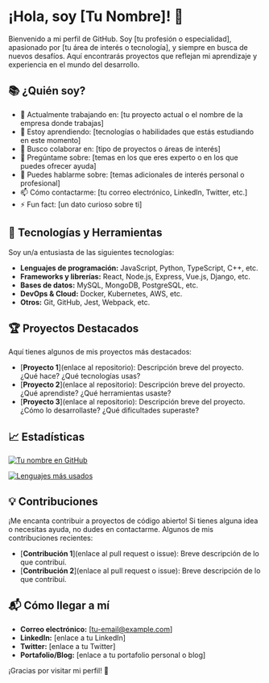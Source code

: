 # ¡Hola, soy [Tu Nombre]! 👋

Bienvenido a mi perfil de GitHub. Soy [tu profesión o especialidad], apasionado por [tu área de interés o tecnología], y siempre en busca de nuevos desafíos. Aquí encontrarás proyectos que reflejan mi aprendizaje y experiencia en el mundo del desarrollo.

## 📚 ¿Quién soy?
- 🔭 Actualmente trabajando en: [tu proyecto actual o el nombre de la empresa donde trabajas]
- 🌱 Estoy aprendiendo: [tecnologías o habilidades que estás estudiando en este momento]
- 👯 Busco colaborar en: [tipo de proyectos o áreas de interés]
- 🤔 Pregúntame sobre: [temas en los que eres experto o en los que puedes ofrecer ayuda]
- 💬 Puedes hablarme sobre: [temas adicionales de interés personal o profesional]
- 📫 Cómo contactarme: [tu correo electrónico, LinkedIn, Twitter, etc.]
- ⚡ Fun fact: [un dato curioso sobre ti]

## 🚀 Tecnologías y Herramientas

Soy un/a entusiasta de las siguientes tecnologías:

- **Lenguajes de programación:** JavaScript, Python, TypeScript, C++, etc.
- **Frameworks y librerías:** React, Node.js, Express, Vue.js, Django, etc.
- **Bases de datos:** MySQL, MongoDB, PostgreSQL, etc.
- **DevOps & Cloud:** Docker, Kubernetes, AWS, etc.
- **Otros:** Git, GitHub, Jest, Webpack, etc.

## 🏆 Proyectos Destacados

Aquí tienes algunos de mis proyectos más destacados:

- [**Proyecto 1**](enlace al repositorio): Descripción breve del proyecto. ¿Qué hace? ¿Qué tecnologías usas?
- [**Proyecto 2**](enlace al repositorio): Descripción breve del proyecto. ¿Qué aprendiste? ¿Qué herramientas usaste?
- [**Proyecto 3**](enlace al repositorio): Descripción breve del proyecto. ¿Cómo lo desarrollaste? ¿Qué dificultades superaste?

## 📈 Estadísticas

[![Tu nombre en GitHub](https://github-readme-stats.vercel.app/api?username=tu-usuario-github&show_icons=true&count_private=true&hide=prs)](https://github.com/tu-usuario-github)

[![Lenguajes más usados](https://github-readme-stats.vercel.app/api/top-langs/?username=tu-usuario-github&layout=compact&hide=html,css)](https://github.com/tu-usuario-github)

## 💡 Contribuciones

¡Me encanta contribuir a proyectos de código abierto! Si tienes alguna idea o necesitas ayuda, no dudes en contactarme. Algunos de mis contribuciones recientes:

- [**Contribución 1**](enlace al pull request o issue): Breve descripción de lo que contribuí.
- [**Contribución 2**](enlace al pull request o issue): Breve descripción de lo que contribuí.

## 📬 Cómo llegar a mí

- **Correo electrónico:** [tu-email@example.com]
- **LinkedIn:** [enlace a tu LinkedIn]
- **Twitter:** [enlace a tu Twitter]
- **Portafolio/Blog:** [enlace a tu portafolio personal o blog]

¡Gracias por visitar mi perfil! 🚀
